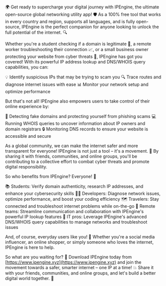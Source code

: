 🌍 Get ready to supercharge your digital journey with IPEngine, the ultimate open-source global networking utility app! 🛡️ As a 100% free tool that works in every country and region, supports all languages, and is fully open-source, IPEngine is the perfect companion for anyone looking to unlock the full potential of the internet. 🔍

Whether you're a student checking if a domain is legitimate 👀, a remote worker troubleshooting their connection 📈, or a small business owner protecting your website from cyber threats 🚫, IPEngine has got you covered! With its powerful IP address lookup and DNS/WHOIS query capabilities, you can:

💡 Identify suspicious IPs that may be trying to scam you
🔍 Trace routes and diagnose internet issues with ease
📊 Monitor your network setup and optimize performance

But that's not all! IPEngine also empowers users to take control of their online experience by:

🚀 Detecting fake domains and protecting yourself from phishing scams
💻 Running WHOIS queries to uncover information about IP owners and domain registrars
🔒 Monitoring DNS records to ensure your website is accessible and secure

As a global community, we can make the internet safer and more transparent for everyone! IPEngine is not just a tool – it's a movement. 🌟 By sharing it with friends, communities, and online groups, you'll be contributing to a collective effort to combat cyber threats and promote digital responsibility.

So who benefits from IPEngine? Everyone! 👥

📚 Students: Verify domain authenticity, research IP addresses, and enhance your cybersecurity skills
👨‍💻 Developers: Diagnose network issues, optimize performance, and boost your coding efficiency
🗺️ Travelers: Stay connected and troubleshoot internet problems while on-the-go
🏢 Remote teams: Streamline communication and collaboration with IPEngine's powerful IP lookup features
🔧 IT pros: Leverage IPEngine's advanced DNS/WHOIS query capabilities to manage networks and troubleshoot issues

And, of course, everyday users like you! 👋 Whether you're a social media influencer, an online shopper, or simply someone who loves the internet, IPEngine is here to help.

So what are you waiting for? 🚀 Download IPEngine today from [https://www.ipengine.xyz](https://www.ipengine.xyz) and join the movement towards a safer, smarter internet – one IP at a time! 💥 Share it with your friends, communities, and online groups, and let's build a better digital world together. 🌟